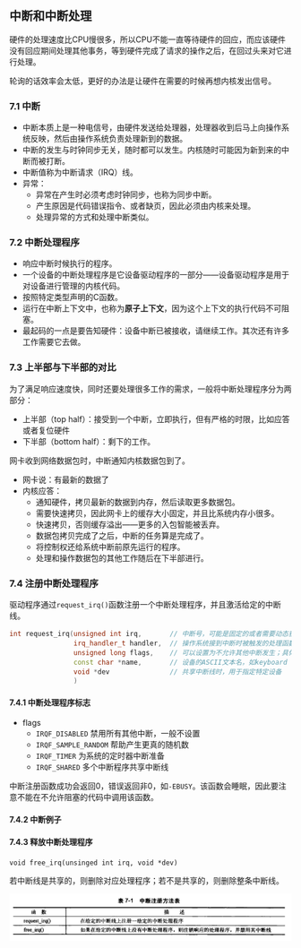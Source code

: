 ## 中断和中断处理
硬件的处理速度比CPU慢很多，所以CPU不能一直等待硬件的回应，而应该硬件没有回应期间处理其他事务，等到硬件完成了请求的操作之后，在回过头来对它进行处理。

轮询的话效率会太低，更好的办法是让硬件在需要的时候再想内核发出信号。

### 7.1 中断
- 中断本质上是一种电信号，由硬件发送给处理器，处理器收到后马上向操作系统反映，然后由操作系统负责处理新到的数据。
- 中断的发生与时钟同步无关，随时都可以发生。内核随时可能因为新到来的中断而被打断。
- 中断值称为中断请求（IRQ）线。
- 异常：
  - 异常在产生时必须考虑时钟同步，也称为同步中断。
  - 产生原因是代码错误指令、或者缺页，因此必须由内核来处理。
  - 处理异常的方式和处理中断类似。

### 7.2 中断处理程序
- 响应中断时候执行的程序。
- 一个设备的中断处理程序是它设备驱动程序的一部分——设备驱动程序是用于对设备进行管理的内核代码。
- 按照特定类型声明的C函数。
- 运行在中断上下文中，也称为**原子上下文**，因为这个上下文的执行代码不可阻塞。
- 最起码的一点是要告知硬件：设备中断已被接收，请继续工作。其次还有许多工作需要它去做。

### 7.3 上半部与下半部的对比
为了满足响应速度快，同时还要处理很多工作的需求，一般将中断处理程序分为两部分：
- 上半部（top half）：接受到一个中断，立即执行，但有严格的时限，比如应答或者复位硬件
- 下半部（bottom half）：剩下的工作。

网卡收到网络数据包时，中断通知内核数据包到了。
- 网卡说：有最新的数据了
- 内核应答：
  - 通知硬件，拷贝最新的数据到内存，然后读取更多数据包。
  - 需要快速拷贝，因此网卡上的缓存大小固定，并且比系统内存小很多。
  - 快速拷贝，否则缓存溢出——更多的入包智能被丢弃。
  - 数据包拷贝完成了之后，中断的任务算是完成了。
  - 将控制权还给系统中断前原先运行的程序。
  - 处理和操作数据包的其他工作随后在下半部进行。

### 7.4 注册中断处理程序
驱动程序通过`request_irq()`函数注册一个中断处理程序，并且激活给定的中断线。
```c++
int request_irq(unsigned int irq,       // 中断号，可能是固定的或者需要动态获取的
                irq_handler_t handler,  // 操作系统接到中断时被触发的处理函数
                unsigned long flags,    // 可以设置为不允许其他中断发生；具体看7.4.1
                const char *name,       // 设备的ASCII文本名，如keyboard
                void *dev               // 共享中断线时，用于指定特定设备
                )
```
#### 7.4.1 中断处理程序标志
- flags
  - `IRQF_DISABLED` 禁用所有其他中断，一般不设置
  - `IRQF_SAMPLE_RANDOM` 帮助产生更真的随机数
  - `IRQF_TIMER` 为系统的定时器中断准备
  - `IRQF_SHARED` 多个中断程序共享中断线

中断注册函数成功会返回0，错误返回非0，如`-EBUSY`。该函数会睡眠，因此要注意不能在不允许阻塞的代码中调用该函数。

#### 7.4.2 中断例子


#### 7.4.3 释放中断处理程序
`void free_irq(unsinged int irq, void *dev)`

若中断线是共享的，则删除对应处理程序；若不是共享的，则删除整条中断线。

![reg-free](res/interrupts-handler-reg-free.png)